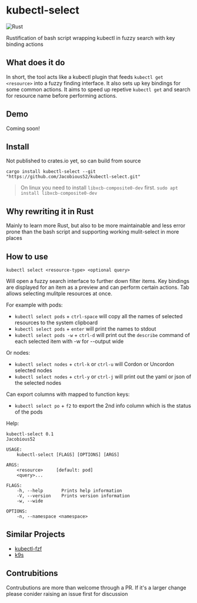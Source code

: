 # kubectl-select

![Rust](https://github.com/Jacobious52/kubectl-select/workflows/Rust/badge.svg)

Rustification of bash script wrapping kubectl in fuzzy search with key binding actions

## What does it do

In short, the tool acts like a kubectl plugin that feeds `kubectl get <resource>` into a fuzzy finding interface. It also sets up key bindings for some common actions.
It aims to speed up repetive `kubectl get` and search for resource name before performing actions.

## Demo

Coming soon!

## Install

Not published to crates.io yet, so can build from source

`cargo install kubectl-select --git "https://github.com/Jacobious52/kubectl-select.git"`

> On linux you need to install `libxcb-composite0-dev` first. `sudo apt install libxcb-composite0-dev`

## Why rewriting it in Rust

Mainly to learn more Rust, but also to be more maintainable and less error prone than the bash script and supporting working mulit-select in more places

## How to use

`kubectl select <resource-type> <optional query>`

Will open a fuzzy search interface to further down filter items. Key bindings are displayed for an item as a preview and can perform certain actions.
Tab allows selecting mulitple resources at once.

For example with pods:

- `kubectl select pods` + `ctrl-space` will copy all the names of selected resources to the system clipboard
- `kubectl select pods` + `enter` will print the names to stdout
- `kubectl select pods -w` + `ctrl-d` will print out the `describe` command of each selected item with -w for --output wide

Or nodes:
- `kubectl select nodes` + `ctrl-k` or `ctrl-u` will Cordon or Uncordon selected nodes
- `kubectl select nodes` + `ctrl-y` or `ctrl-j` will print out the yaml or json of the selected nodes

Can export columns with mapped to function keys:
- `kubectl select po` + `f2` to export the 2nd info column which is the status of the pods

Help:
```
kubectl-select 0.1
Jacobious52

USAGE:
    kubectl-select [FLAGS] [OPTIONS] [ARGS]

ARGS:
    <resource>     [default: pod]
    <query>...    

FLAGS:
    -h, --help       Prints help information
    -V, --version    Prints version information
    -w, --wide       

OPTIONS:
    -n, --namespace <namespace>  
```

## Similar Projects

- [kubectl-fzf](https://github.com/bonnefoa/kubectl-fzf)
- [k9s](https://github.com/derailed/k9s)

## Contrubitions

Contrubutions are more than welcome through a PR. 
If it's a larger change please conider raising an issue first for discussion

